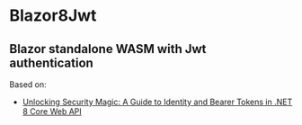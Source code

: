 # Blazor8Jwt

## Blazor standalone WASM with Jwt authentication

Based on:

- [Unlocking Security Magic: A Guide to Identity and Bearer Tokens in .NET 8 Core Web API](https://www.youtube.com/watch?v=ogso8UghANY)

